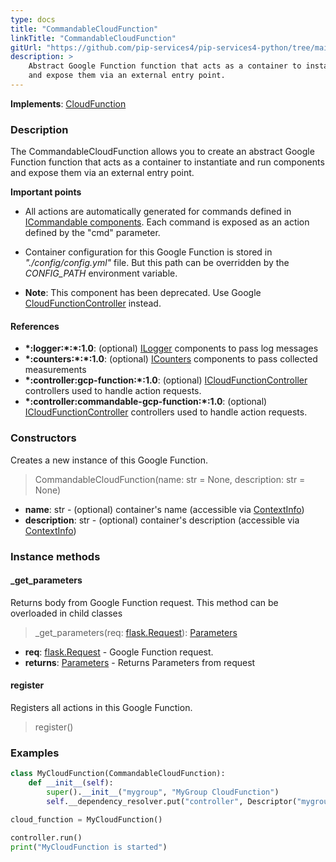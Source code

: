 ```yaml
---
type: docs
title: "CommandableCloudFunction"
linkTitle: "CommandableCloudFunction"
gitUrl: "https://github.com/pip-services4/pip-services4-python/tree/main/pip-services4-gcp-python"
description: >
    Abstract Google Function function that acts as a container to instantiate and run components
    and expose them via an external entry point.
---
```


**Implements**: [CloudFunction](../cloud_function)

### Description
The CommandableCloudFunction allows you to create an abstract Google Function function that acts as a container to instantiate and run components and expose them via an external entry point.

**Important points**

- All actions are automatically generated for commands defined in [ICommandable components](../../../rpc/commands/icommandable). Each command is exposed as an action defined by the "cmd" parameter.
  
- Container configuration for this Google Function is stored in *"./config/config.yml"* file. But this path can be overridden by the *CONFIG_PATH* environment variable.
 
- **Note**: This component has been deprecated. Use Google [CloudFunctionController](../../controller/cloud_function_controller) instead.


#### References

- **\*:logger:\*:\*:1.0**: (optional) [ILogger](../../../observability/log/ilogger) components to pass log messages
- **\*:counters:\*:\*:1.0**: (optional) [ICounters](../../../observability/count/icounters) components to pass collected measurements
- **\*:controller:gcp-function:\*:1.0**: (optional) [ICloudFunctionController](../../controller/icloud_function_controller) controllers used to handle action requests.
- **\*:controller:commandable-gcp-function:\*:1.0**: (optional) [ICloudFunctionController](../../controller/icloud_function_controller) controllers used to handle action requests.

### Constructors
Creates a new instance of this Google Function.

> CommandableCloudFunction(name: str = None, description: str = None)

- **name**: str - (optional) container's name (accessible via [ContextInfo](../../../components/context/context_info))
- **description**: str - (optional) container's description (accessible via [ContextInfo](../../../components/context/context_info))


### Instance methods

#### _get_parameters
Returns body from Google Function request.
This method can be overloaded in child classes

> _get_parameters(req: [flask.Request](https://flask.palletsprojects.com/en/2.1.x/api/#incoming-request-data)): [Parameters](../../../components/exec/parameters)

- **req**: [flask.Request](https://flask.palletsprojects.com/en/2.1.x/api/#incoming-request-data) - Google Function request.
- **returns**: [Parameters](../../../components/exec/parameters) - Returns Parameters from request

#### register
Registers all actions in this Google Function.

> register()


### Examples

```python
class MyCloudFunction(CommandableCloudFunction):
    def __init__(self):
        super().__init__("mygroup", "MyGroup CloudFunction")
        self.__dependency_resolver.put("controller", Descriptor("mygroup","controller","*","*","1.0"))

cloud_function = MyCloudFunction()

controller.run()
print("MyCloudFunction is started")
```
